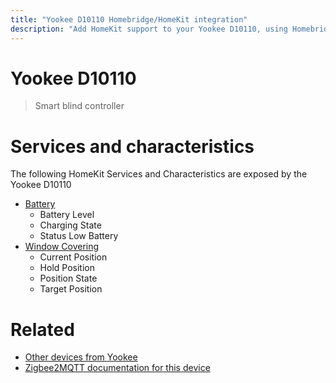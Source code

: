 ```yaml
---
title: "Yookee D10110 Homebridge/HomeKit integration"
description: "Add HomeKit support to your Yookee D10110, using Homebridge, Zigbee2MQTT and homebridge-z2m."
---
```

<!---
This file has been GENERATED using src/docgen/docgen.ts
DO NOT EDIT THIS FILE MANUALLY!
-->
# Yookee D10110
> Smart blind controller


# Services and characteristics
The following HomeKit Services and Characteristics are exposed by
the Yookee D10110

* [Battery](../../battery.md)
  * Battery Level
  * Charging State
  * Status Low Battery
* [Window Covering](../../cover.md)
  * Current Position
  * Hold Position
  * Position State
  * Target Position


# Related
* [Other devices from Yookee](../index.md#yookee)
* [Zigbee2MQTT documentation for this device](https://www.zigbee2mqtt.io/devices/D10110.html)